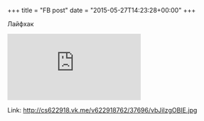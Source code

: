 +++
title = "FB post"
date = "2015-05-27T14:23:28+00:00"
+++

Лайфхак

![Photo](https://external.xx.fbcdn.net/safe_image.php?d=AQBaDsqDWLQWxfKq&w=130&h=130&url=http%3A%2F%2Fcs622918.vk.me%2Fv622918762%2F37696%2FvbJiIzgOBIE.jpg&cfs=1&_nc_hash=AQBTCwHbKXZ8O5Tx)


Link: http://cs622918.vk.me/v622918762/37696/vbJiIzgOBIE.jpg
